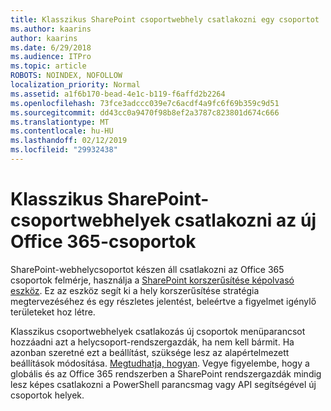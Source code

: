 ```yaml
---
title: Klasszikus SharePoint csoportwebhely csatlakozni egy csoportot
ms.author: kaarins
author: kaarins
ms.date: 6/29/2018
ms.audience: ITPro
ms.topic: article
ROBOTS: NOINDEX, NOFOLLOW
localization_priority: Normal
ms.assetid: a1f6b170-bead-4e1c-b119-f6affd2b2264
ms.openlocfilehash: 73fce3adccc039e7c6acdf4a9fc6f69b359c9d51
ms.sourcegitcommit: dd43cc0a9470f98b8ef2a3787c823801d674c666
ms.translationtype: MT
ms.contentlocale: hu-HU
ms.lasthandoff: 02/12/2019
ms.locfileid: "29932438"
---
```

# <a name="connect-classic-sharepoint-team-sites-to-new-office-365-groups"></a>Klasszikus SharePoint-csoportwebhelyek csatlakozni az új Office 365-csoportok

SharePoint-webhelycsoportot készen áll csatlakozni az Office 365 csoportok felmérje, használja a [SharePoint korszerűsítése képolvasó eszköz](https://go.microsoft.com/fwlink/?linkid=873066). Ez az eszköz segít ki a hely korszerűsítése stratégia megtervezéséhez és egy részletes jelentést, beleértve a figyelmet igénylő területeket hoz létre.
  
Klasszikus csoportwebhelyek csatlakozás új csoportok menüparancsot hozzáadni azt a helycsoport-rendszergazdák, ha nem kell bármit. Ha azonban szeretné ezt a beállítást, szüksége lesz az alapértelmezett beállítások módosítása. [Megtudhatja, hogyan](https://go.microsoft.com/fwlink/?linkid=2004316). Vegye figyelembe, hogy a globális és az Office 365 rendszerben a SharePoint rendszergazdák mindig lesz képes csatlakozni a PowerShell parancsmag vagy API segítségével új csoportok helyek.
  

